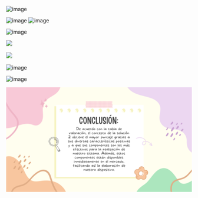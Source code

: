 ![image](https://github.com/Fx2048/Team_4_FdD/assets/131219987/cef385c0-8da8-480a-b4dc-294e01a19277)

![image](https://github.com/Fx2048/Team_4_FdD/assets/131219987/717deac9-fe84-4634-9226-5077307ac7b3)
![image](https://github.com/Fx2048/Team_4_FdD/assets/131219987/9364190d-7f69-440a-a539-d1de8cfaf6b7)

![image](https://github.com/Fx2048/Team_4_FdD/assets/131219987/f71dc5e0-6e4c-4a4b-8a5c-3278b08bedf1)


![](https://github.com/Fx2048/Team_4_FdD/assets/131219987/e358eec5-7827-442e-b8a2-004ddb02395e)

![](https://github.com/Fx2048/Team_4_FdD/assets/131219987/f5bfd7e9-056b-491f-9d51-62dce3839e99)

![image](https://github.com/Fx2048/Team_4_FdD/assets/131219987/be18c6ae-4101-437b-81fa-2fc06a6082c1)




![image](https://github.com/Fx2048/Team_4_FdD/assets/131219987/870b3d18-7151-4288-a602-2a45fa93e794)




![](https://github.com/Fx2048/Team_4_FdD/blob/main/Im%C3%A1genes/06_Matriz_morfol%C3%B3gica_tabla_de_valoraci%C3%B3n/Conclusion.png)





